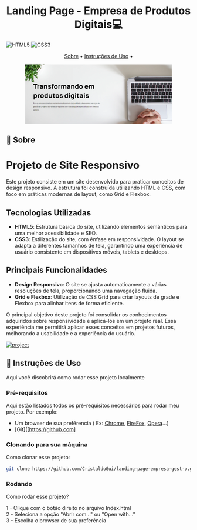 [HTML__BADGE]: https://img.shields.io/badge/html5-%23E34F26.svg?style=for-the-badge&logo=html5&logoColor=white
[CSS__BADGE]: https://img.shields.io/badge/css3-%231572B6.svg?style=for-the-badge&logo=css3&logoColor=white
[PROJECT__BADGE]: https://img.shields.io/badge/📱Visite_esse_projeto-000?style=for-the-badge&logo=project
[PROJECT__URL]: https://empresa-produto-digital.netlify.app
[CHROME__URL]: https://www.google.com/chrome/dr/download/?brand=YTUH&ds_kid=43700077650614090&gad_source=1&gclid=Cj0KCQjwurS3BhCGARIsADdUH5167jbbhYJtsY6F3AVT8rrObpLIpiVZWD8Zy84x6tT5wKDHwt2-lRYaAo-7EALw_wcB&gclsrc=aw.ds 
[FIREFOX__URL]: https://mozilla-firefox.softonic.com.br
[OPERA__URL]: https://www.opera.com/pt-br/download

<h1 align="center" style="font-weight: bold;">Landing Page - Empresa de Produtos Digitais💻</h1>

![HTML5][HTML__BADGE]
![CSS3][CSS__BADGE]

<p align="center">
 <a href="#Sobre">Sobre</a> • 
 <a href="#started">Instruções de Uso</a> • 
</p>


<p align="center">
    <img src="./assets/empresa-produto-digital.png" alt="Imagem da landing page" width="400px">
</p>

<h2 id="started">📌 Sobre</h2>

# Projeto de Site Responsivo

Este projeto consiste em um site desenvolvido para praticar conceitos de design responsivo. A estrutura foi construída utilizando HTML e CSS, com foco em práticas modernas de layout, como Grid e Flexbox.

## Tecnologias Utilizadas

- **HTML5**: Estrutura básica do site, utilizando elementos semânticos para uma melhor acessibilidade e SEO.
- **CSS3**: Estilização do site, com ênfase em responsividade. O layout se adapta a diferentes tamanhos de tela, garantindo uma experiência de usuário consistente em dispositivos móveis, tablets e desktops.

## Principais Funcionalidades

- **Design Responsivo**: O site se ajusta automaticamente a várias resoluções de tela, proporcionando uma navegação fluida.
- **Grid e Flexbox**: Utilização de CSS Grid para criar layouts de grade e Flexbox para alinhar itens de forma eficiente.
  
O principal objetivo deste projeto foi consolidar os conhecimentos adquiridos sobre responsividade e aplicá-los em um projeto real. Essa experiência me permitirá aplicar esses conceitos em projetos futuros, melhorando a usabilidade e a experiência do usuário.

[![project][PROJECT__BADGE]][PROJECT__URL]

<h2 id="started">🚀 Instruções de Uso</h2>

Aqui você discobrirá como rodar esse projeto localmente

<h3>Pré-requisitos</h3>

Aqui estão listados todos os pré-requisitos necessários para rodar meu projeto. Por exemplo:

- Um browser de sua prefêrencia ( Ex: [Chrome][CHROME__URL], [FireFox][FIREFOX__URL], [Opera][OPERA__URL]...)
- [Git]([https://github.com]

<h3>Clonando para sua máquina</h3>

Como clonar esse projeto:

```bash
git clone https://github.com/CristaldoGui/landing-page-empresa-gest-o.git
```

<h3>Rodando</h3>

Como rodar esse projeto?

1 - Clique com o botão direito no arquivo Index.html <br>
2 - Seleciona a opção "Abrir com..." ou "Open with..." <br>
3 - Escolha o browser de sua preferência
